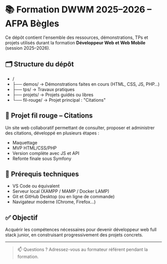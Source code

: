 # 📚 Formation DWWM 2025–2026 – AFPA Bègles

Ce dépôt contient l'ensemble des ressources, démonstrations, TPs et projets utilisés durant la formation **Développeur Web et Web Mobile** (session 2025–2026).

## 🗂 Structure du dépôt 

- /
- ├── demos/ → Démonstrations faites en cours (HTML, CSS, JS, PHP…)
- ├── tps/ → Travaux pratiques
- ├── projets/ → Projets guidés ou libres
- └── fil-rouge/ → Projet principal : "Citations"

## 📌 Projet fil rouge – Citations

Un site web collaboratif permettant de consulter, proposer et administrer des citations, développé en plusieurs étapes :
- Maquettage
- MVP HTML/CSS/PHP
- Version complète avec JS et API
- Refonte finale sous Symfony

## 🔧 Prérequis techniques

- VS Code ou équivalent
- Serveur local (XAMPP / MAMP / Docker LAMP)
- Git et GitHub Desktop (ou en ligne de commande)
- Navigateur moderne (Chrome, Firefox…)

## ✅ Objectif

Acquérir les compétences nécessaires pour devenir développeur web full stack junior, en construisant progressivement des projets concrets.

---

> 📫 Questions ? Adressez-vous au formateur référent pendant la formation.


